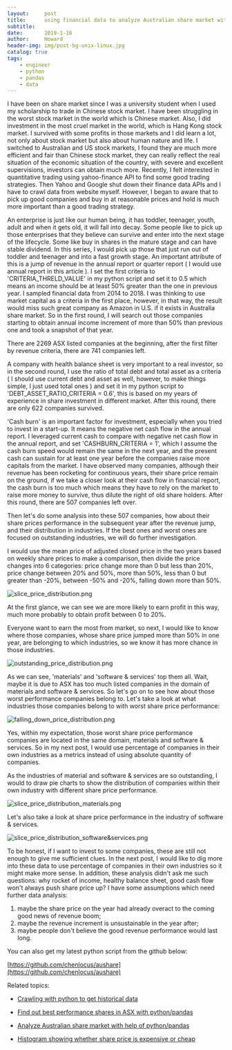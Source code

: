 ```yaml
---
layout:     post
title:      using financial data to analyze Australian share market with help of python/pandas
subtitle:   
date:       2019-1-16
author:     Howard
header-img: img/post-bg-unix-linux.jpg
catalog: true
tags:
    - engineer
    - python
    - pandas
    - data
---
```



I have been on share market since I was a university student when I used my scholarship to trade in Chinese stock market. I have been struggling in the worst stock market in the world which is Chinese market. Also, I did investment in the most cruel market in the world, which is Hang Kong stock market. I survived with some profits  in those markets and I did learn a lot, not only about stock market but also about human nature and life.  I switched to Australian and US stock markets, I found they are much more efficient and fair than Chinese stock market, they can really reflect the real situation of the economic situation of the country, with severe and excellent supervisions, investors can obtain much more. Recently, I felt interested in quantitative trading using yahoo-finance API to find some good trading strategies. Then Yahoo and Google shut down their finance data APIs and I have to crawl data from website myself. However, I began to aware that to pick up good companies and buy in at reasonable prices and hold is much more important than a good trading strategy.  





An enterprise is just like our human being, it has toddler, teenager, youth, adult and when it gets old, it will fall into decay.  Some people like to pick up those enterprises that they believe can survive and enter into the next stage of the lifecycle.  Some like buy in shares in the mature stage and can have stable dividend. In this series, I would pick up those that just run out of toddler and teenager and into a fast growth stage.  An important attribute of this is a jump of revenue in the annual report or quarter report ( I would use annual report in this article ).  I set the first criteria to 'CRITERIA_THRELD_VALUE' in my python script and set it to 0.5 which means an income should be at least 50% greater than the one in previous year. I sampled financial data from 2014 to 2018. I was thinking to use market capital as a criteria in the first place, however, in that way, the result would miss such great company as Amazon in U.S. if it exists in Australia share market.  So in the first round, I will search out those companies starting to obtain annual income increment of more than 50% than previous one and took a snapshot of that year. 




There are 2269 ASX listed companies at the beginning, after the first filter by revenue criteria, there are 741 companies left. 





A company with health balance sheet is very important to a real investor,  so in the second round, I use the ratio of total debt and total asset as a criteria ( I should use current debt and asset as well, however, to make things simple, I just used total ones ) and set it in my python script to 'DEBT_ASSET_RATIO_CRITERIA = 0.6', this is based on my years of experience in share investment in different market.  After this round, there are only  622 companies survived.





'Cash burn' is an important factor for investment, especially when you tried to invest in a start-up. It means the negative net cash flow in the annual report.  I leveraged current cash to compare with negative net cash flow in the annual report, and set 'CASHBURN_CRITERIA = 1',  which I assume the cash burn speed would remain the same in the next year, and the present cash can sustain for at least one year before the companies raise more capitals from the market. I have observed many companies, although their revenue has been rocketing for continuous years, their share price remain on the ground, if we take a closer look at their cash flow in financial report, the cash burn is too much which means they have to rely on the market to raise more money to survive, thus dilute the right of old share holders. After this round, there are 507 companies left over.




Then let's do some analysis into these 507 companies,  how about their share prices performance in the subsequent year after the revenue jump, and their distribution in industries. If the best ones and worst ones are focused on outstanding industries, we will do further investigation.  



I would use the mean price of adjusted closed price in the two years based on weekly share prices to make a comparison, then divide the price changes into 6 categories: price change more than 0 but less than 20%, price change between 20% and 50%, more than 50%, less than 0 but greater than -20%, between -50% and -20%, falling down more than 50%.  

![slice_price_distribution.png](https://cdn.steemitimages.com/DQmTo8HbKAgUHAJGomjS2APQNm5RnzTAhwHYAqD8ntgFZYB/slice_price_distribution.png)



At the first glance, we can see we are more likely to earn profit in this way, much more probably to obtain profit between 0 to 20%. 



Everyone want to earn the most from market, so next, I would like to know where those companies, whose share price jumped more than 50% in one year, are belonging to which industries, so we know it has more chance in those industries.



![outstanding_price_distribution.png](https://cdn.steemitimages.com/DQmfFJtrMdxdr7hV9tS39v1PdURwcdHXsJs4Q5St85kRqDV/outstanding_price_distribution.png)



As we can see,  'materials' and 'software & services' top them all.  Wait, maybe it is due to ASX has too much   listed companies in the domain of materials and software & services.  So let's go on to see how about those  worst performance companies belong to. Let's take a look at what industries those companies belong to with worst share price performance:


![falling_down_price_distribution.png](https://cdn.steemitimages.com/DQmdqUXaobMPZyR516KNWCgSJ9PimPyz2MkCcWEj4ggPP7M/falling_down_price_distribution.png)



Yes, within my expectation, those worst share price performance companies are located in the same domain, materials and software & services.  So in my next post, I would use percentage of companies in their own industries as a metrics instead of using absolute quantity of companies.





As the industries of material and software & services are so outstanding, I would to draw pie charts to show the distribution of companies within their own industry with different share price performance. 


![slice_price_distribution_materials.png](https://cdn.steemitimages.com/DQmUgDuHEUFsf3m83oe4bSL4YzJEzssBBazJsMg8KP9xQY8/slice_price_distribution_materials.png)





Let's also take a look at share price performance in the industry of software & services.

![slice_price_distribution_software&services.png](https://cdn.steemitimages.com/DQmc7G6XmZ9oV43jMQSEmJHkNzWE4mKSVSwYySqBu5QaBQn/slice_price_distribution_software&services.png)





To be honest, if I want to invest to some companies, these are still not enough to give me sufficient clues. In the next post, I would like to dig more into these data to use percentage of companies in their own industries so it might make more sense.  In addition, these analysis didn't ask me such questions: why rocket of income, healthy balance sheet,  good cash flow won't always push share price up?  I have some assumptions which need further data analysis:

1. maybe the share price on the year had already overact to the coming good news of revenue boom;
2. maybe the revenue increment is unsustainable in the year after;
3. maybe people don't believe the good  revenue performance would last long.



You can also get my latest python script from the github below:

[https://github.com/chenlocus/aushare](https://github.com/chenlocus/aushare)




Related topics:


- [Crawling with python to get historical data](http://engineerman.club/2018/01/22/get-historical-data-with-python/)


- [Find out best performance shares in ASX with python/pandas](http://engineerman.club/2018/01/17/ASX-shares-find-out-best-performance-shares/)

- [Analyze Australian share market with help of python/pandas](http://engineerman.club/2018/01/16/using-financial-data-to-analyze-Australian-share-market-with-help-of-python/)

- [Histogram showing whether share price is expensive or cheap](http://engineerman.club/2017/12/18/histogram-showing-whether/)